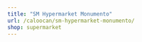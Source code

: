 ```yaml
---
title: "SM Hypermarket Monumento"
url: /caloocan/sm-hypermarket-monumento/
shop: supermarket
---
```

